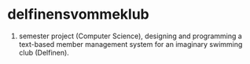 # delfinensvommeklub
1. semester project (Computer Science), designing and programming a text-based member management system for an imaginary swimming club (Delfinen).
